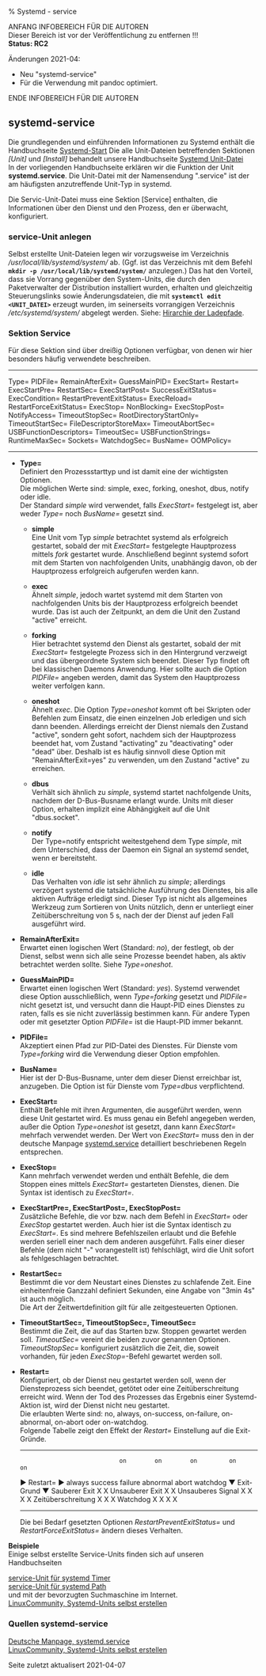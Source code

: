 ﻿% Systemd - service

ANFANG   INFOBEREICH FÜR DIE AUTOREN  
Dieser Bereich ist vor der Veröffentlichung zu entfernen !!!  
**Status: RC2**

Änderungen 2021-04:

+ Neu "systemd-service"
+ Für die Verwendung mit pandoc optimiert.

ENDE   INFOBEREICH FÜR DIE AUTOREN

## systemd-service

Die grundlegenden und einführenden Informationen zu Systemd enthält die Handbuchseite [Systemd-Start](./0710-systemd-start_de.md#systemd-der-system--und-dienste-manager) Die alle Unit-Dateien betreffenden Sektionen *[Unit]* und *[Install]* behandelt unsere Handbuchseite [Systemd Unit-Datei](./0711-systemd-unit-datei_de.md#systemd-unit-datei)  
In der vorliegenden Handbuchseite erklären wir die Funktion der Unit **systemd.service**. Die Unit-Datei mit der Namensendung ".service" ist der am häufigsten anzutreffende Unit-Typ in systemd.

Die Servic-Unit-Datei muss eine Sektion [Service] enthalten, die Informationen über den Dienst und den Prozess, den er überwacht, konfiguriert. 

### service-Unit anlegen

Selbst erstellte Unit-Dateien legen wir vorzugsweise im Verzeichnis */usr/local/lib/systemd/system/* ab. (Ggf. ist das Verzeichnis mit dem Befehl **`mkdir -p /usr/local/lib/systemd/system/`** anzulegen.) Das hat den Vorteil, dass sie Vorrang gegenüber den System-Units, die durch den Paketverwalter der Distribution installiert wurden, erhalten und gleichzeitig Steuerungslinks sowie Änderungsdateien, die mit **`systemctl edit <UNIT_DATEI>`** erzeugt wurden, im seinerseits vorrangigen Verzeichnis */etc/systemd/system/* abgelegt werden. Siehe: [Hirarchie der Ladepfade](./systemd-unit-datei_de.htm#ladepfad-der-unit-dateien).
 
### Sektion Service

Für diese Sektion sind über dreißig Optionen verfügbar, von denen wir hier besonders häufig verwendete beschreiben.

---               ----
Type=             PIDFile=
RemainAfterExit=  GuessMainPID=
ExecStart=        Restart=
ExecStartPre=     RestartSec=
ExecStartPost=    SuccessExitStatus=
ExecCondition=    RestartPreventExitStatus=
ExecReload=       RestartForceExitStatus=
ExecStop=         NonBlocking=
ExecStopPost=     NotifyAccess=
TimeoutStopSec=   RootDirectoryStartOnly=
TimeoutStartSec=  FileDescriptorStoreMax=
TimeoutAbortSec=  USBFunctionDescriptors=
TimeoutSec=       USBFunctionStrings=
RuntimeMaxSec=    Sockets=
WatchdogSec=      BusName=
                  OOMPolicy=
---               ----

+ **Type=**  
    Definiert den Prozessstarttyp und ist damit eine der wichtigsten Optionen.  
    Die möglichen Werte sind: simple, exec, forking, oneshot, dbus, notify oder idle.  
    Der Standard *simple* wird verwendet, falls *ExecStart=* festgelegt ist, aber weder *Type=* noch *BusName=* gesetzt sind.

    + **simple**  
        Eine Unit vom Typ *simple* betrachtet systemd als erfolgreich gestartet, sobald der mit *ExecStart=* festgelegte Hauptprozess mittels *fork* gestartet wurde. Anschließend beginnt systemd sofort mit dem Starten von nachfolgenden Units, unabhängig davon, ob der Hauptprozess erfolgreich aufgerufen werden kann.

    + **exec**  
        Ähnelt *simple*, jedoch wartet systemd mit dem Starten von nachfolgenden Units bis der Hauptprozess erfolgreich beendet wurde. Das ist auch der Zeitpunkt, an dem die Unit den Zustand "active" erreicht.

    + **forking**  
        Hier betrachtet systemd den Dienst als gestartet, sobald der mit *ExecStart=* festgelegte Prozess sich in den Hintergrund verzweigt und das übergeordnete System sich beendet. Dieser Typ findet oft bei klassischen Daemons Anwendung. Hier sollte auch die Option *PIDFile=* angeben werden, damit das System den Hauptprozess weiter verfolgen kann.

    + **oneshot**  
        Ähnelt *exec*. Die Option *Type=oneshot* kommt oft bei Skripten oder Befehlen zum Einsatz, die einen einzelnen Job erledigen und sich dann beenden. Allerdings erreicht der Dienst niemals den Zustand "active", sondern geht sofort, nachdem sich der Hauptprozess beendet hat, vom Zustand "activating" zu "deactivating" oder "dead" über. Deshalb ist es häufig sinnvoll diese Option mit "RemainAfterExit=yes" zu verwenden, um den Zustand "active" zu erreichen.

    + **dbus**  
        Verhält sich ähnlich zu *simple*, systemd startet nachfolgende Units, nachdem der D-Bus-Busname erlangt wurde. Units mit dieser Option, erhalten implizit eine Abhängigkeit auf die Unit "dbus.socket".

    + **notify**  
        Der Type=notify entspricht weitestgehend dem Type *simple*, mit dem Unterschied, dass der Daemon ein Signal an systemd sendet, wenn er bereitsteht.

    + **idle**  
        Das Verhalten von *idle* ist sehr ähnlich zu *simple*; allerdings verzögert systemd die tatsächliche Ausführung des Dienstes, bis alle aktiven Aufträge erledigt sind. Dieser Typ ist nicht als allgemeines Werkzeug zum Sortieren von Units nützlich, denn er unterliegt einer Zeitüberschreitung von 5 s, nach der der Dienst auf jeden Fall ausgeführt wird.

+ **RemainAfterExit=**  
    Erwartet einen logischen Wert (Standard: *no*), der festlegt, ob der Dienst, selbst wenn sich alle seine Prozesse beendet haben, als aktiv betrachtet werden sollte. Siehe *Type=oneshot*.

+ **GuessMainPID=**  
    Erwartet einen logischen Wert (Standard: *yes*). Systemd verwendet diese Option ausschließlich, wenn *Type=forking* gesetzt und *PIDFile=* nicht gesetzt ist, und versucht dann die Haupt-PID eines Dienstes zu raten, falls es sie nicht zuverlässig bestimmen kann. Für andere Typen oder mit gesetzter Option *PIDFile=* ist die Haupt-PID immer bekannt.

+ **PIDFile=**  
    Akzeptiert einen Pfad zur PID-Datei des Dienstes. Für Dienste vom *Type=forking* wird die Verwendung dieser Option empfohlen. 

+ **BusName=**  
    Hier ist der D-Bus-Busname, unter dem dieser Dienst erreichbar ist, anzugeben. Die Option ist für Dienste vom *Type=dbus* verpflichtend.

+ **ExecStart=**  
    Enthält Befehle mit ihren Argumenten, die ausgeführt werden, wenn diese Unit gestartet wird. Es muss genau ein Befehl angegeben werden, außer die Option *Type=oneshot* ist gesetzt, dann kann *ExecStart=* mehrfach verwendet werden. Der Wert von *ExecStart=* muss den in der deutsche Manpage [systemd.service](https://manpages.debian.org/testing/manpages-de/systemd.service.5.de.html) detailliert beschriebenen Regeln entsprechen.

+ **ExecStop=**  
    Kann mehrfach verwendet werden und enthält Befehle, die dem Stoppen eines mittels *ExecStart=* gestarteten Dienstes, dienen. Die Syntax ist identisch zu *ExecStart=*.

+ **ExecStartPre=, ExecStartPost=, ExecStopPost=**  
    Zusätzliche Befehle, die vor bzw. nach dem Befehl in *ExecStart=* oder *ExecStop* gestartet werden. Auch hier ist die Syntax identisch zu *ExecStart=*. Es sind mehrere Befehlszeilen erlaubt und die Befehle werden seriell einer nach dem anderen ausgeführt. Falls einer dieser Befehle (dem nicht "-" vorangestellt ist) fehlschlägt, wird die Unit sofort als fehlgeschlagen betrachtet.

+ **RestartSec=**  
    Bestimmt die vor dem Neustart eines Dienstes zu schlafende Zeit. Eine einheitenfreie Ganzzahl definiert Sekunden, eine Angabe von "3min 4s" ist auch möglich.  
    Die Art der Zeitwertdefinition gilt für alle zeitgesteuerten Optionen.

+ **TimeoutStartSec=, TimeoutStopSec=, TimeoutSec=**  
    Bestimmt die Zeit, die auf das Starten bzw. Stoppen gewartet werden soll. *TimeoutSec=* vereint die beiden zuvor genannten Optionen.  
    *TimeoutStopSec=* konfiguriert zusätzlich die Zeit, die, soweit vorhanden, für jeden *ExecStop=*-Befehl gewartet werden soll.

+ **Restart=**  
    Konfiguriert, ob der Dienst neu gestartet werden soll, wenn der Diensteprozess sich beendet, getötet oder eine Zeitüberschreitung erreicht wird. Wenn der Tod des Prozesses das Ergebnis einer Systemd-Aktion ist, wird der Dienst nicht neu gestartet.  
    Die erlaubten Werte sind: no, always, on-success, on-failure, on-abnormal, on-abort oder on-watchdog.  
    Folgende Tabelle zeigt den Effekt der *Restart=* Einstellung auf die Exit-Gründe.

    ------------------- -------- --------- --------- ---------- ------- ----------
                                  on        on        on         on      on
    ► Restart= ►         always   success   failure   abnormal   abort   watchdog
    ▼ Exit-Grund ▼
    Sauberer Exit          X        X
    Unsauberer Exit        X                  X
    Unsauberes Signal      X                  X         X          X
    Zeitüberschreitung     X                  X         X
    Watchdog               X                  X         X                  X
    ------------------- -------- --------- --------- ---------- ------- ----------

    Die bei Bedarf gesetzten Optionen *RestartPreventExitStatus=* und *RestartForceExitStatus=* ändern dieses Verhalten.

**Beispiele**  
Einige selbst erstellte Service-Units finden sich auf unseren Handbuchseiten

[service-Unit für systemd Timer](./0716-systemd-timer_de.md#service-unit-anlegen)  
[service-Unit für systemd Path](./0715-systemd-path_de.md#service-unit-anlegen)  
und mit der bevorzugten Suchmaschine im Internet.  
[LinuxCommunity, Systemd-Units selbst erstellen](https://www.linux-community.de/ausgaben/linuxuser/2018/07/handarbeit-2/)

### Quellen systemd-service

[Deutsche Manpage, systemd.service](https://manpages.debian.org/testing/manpages-de/systemd.service.5.de.html)  
[LinuxCommunity, Systemd-Units selbst erstellen](https://www.linux-community.de/ausgaben/linuxuser/2018/07/handarbeit-2/)  

<div id="rev">Seite zuletzt aktualisert 2021-04-07</div>
